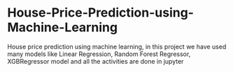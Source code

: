 # House-Price-Prediction-using-Machine-Learning
House price prediction using machine learning, in this project we have used many models like Linear Regression, Random Forest Regressor, XGBRegressor model and all the activities are done in jupyter
